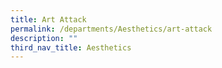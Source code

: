 ```yaml
---
title: Art Attack
permalink: /departments/Aesthetics/art-attack
description: ""
third_nav_title: Aesthetics
---
```

